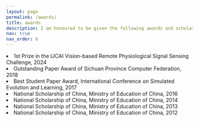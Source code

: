 ```yaml
---
layout: page
permalink: /awards/
title: awards
description: I am honoured to be given the following awards and scholarships
nav: true
nav_order: 6
---
```

<li>1st Prize in the IJCAI Vision-based Remote Physiological Signal Sensing Challenge, 2024</li>
<li>Outstanding Paper Award of Sichuan Province Computer Federation, 2018</li>		
<li>Best Student Paper Award, International Conference on Simulated Evolution and Learning, 2017</li>
<li>National Scholarship of China, Ministry of Education of China, 2016</li>
<li>National Scholarship of China, Ministry of Education of China, 2014</li>	
<li>National Scholarship of China, Ministry of Education of China, 2013</li>
<li>National Scholarship of China, Ministry of Education of China, 2012</li>
